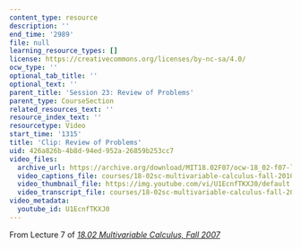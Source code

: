 ```yaml
---
content_type: resource
description: ''
end_time: '2989'
file: null
learning_resource_types: []
license: https://creativecommons.org/licenses/by-nc-sa/4.0/
ocw_type: ''
optional_tab_title: ''
optional_text: ''
parent_title: 'Session 23: Review of Problems'
parent_type: CourseSection
related_resources_text: ''
resource_index_text: ''
resourcetype: Video
start_time: '1315'
title: 'Clip: Review of Problems'
uid: 426a826b-4b8d-94ed-952a-26859b253cc7
video_files:
  archive_url: https://archive.org/download/MIT18.02F07/ocw-18_02-f07-lec07_300k.mp4
  video_captions_file: courses/18-02sc-multivariable-calculus-fall-2010/U1EcnfTKXJ0_captions.vtt
  video_thumbnail_file: https://img.youtube.com/vi/U1EcnfTKXJ0/default.jpg
  video_transcript_file: courses/18-02sc-multivariable-calculus-fall-2010/U1EcnfTKXJ0_transcript.pdf
video_metadata:
  youtube_id: U1EcnfTKXJ0
---
```


From Lecture 7 of [_18.02 Multivariable Calculus, Fall 2007_](/courses/18-02-multivariable-calculus-fall-2007/video_galleries/video-lectures)


